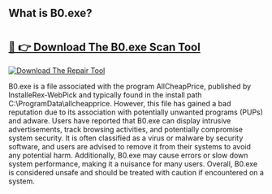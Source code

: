 ## What is B0.exe? 

# <h2><a href="https://exedetect.com/download.php?B0.exe">🔗 👉 Download The B0.exe Scan Tool</a></h2>

[![Download The Repair Tool](https://exedetect.com/download-button.jpg)](https://exedetect.com/download.php?B0.exe)

B0.exe is a file associated with the program AllCheapPrice, published by InstalleRex-WebPick and typically found in the install path C:\ProgramData\allcheapprice. However, this file has gained a bad reputation due to its association with potentially unwanted programs (PUPs) and adware. Users have reported that B0.exe can display intrusive advertisements, track browsing activities, and potentially compromise system security. It is often classified as a virus or malware by security software, and users are advised to remove it from their systems to avoid any potential harm. Additionally, B0.exe may cause errors or slow down system performance, making it a nuisance for many users. Overall, B0.exe is considered unsafe and should be treated with caution if encountered on a system.